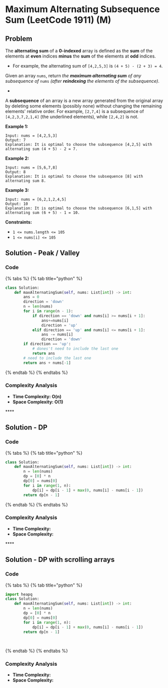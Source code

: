 # Maximum Alternating Subsequence Sum \(LeetCode 1911\) \(M\)

## Problem

The **alternating sum** of a **0-indexed** array is defined as the **sum** of the elements at **even** indices **minus** the **sum** of the elements at **odd** indices.

* For example, the alternating sum of `[4,2,5,3]` is `(4 + 5) - (2 + 3) = 4`.

Given an array `nums`, return _the **maximum alternating sum** of any subsequence of_ `nums` _\(after **reindexing** the elements of the subsequence\)_.

* 
A **subsequence** of an array is a new array generated from the original array by deleting some elements \(possibly none\) without changing the remaining elements' relative order. For example, `[2,7,4]` is a subsequence of `[4,2,3,7,2,1,4]` \(the underlined elements\), while `[2,4,2]` is not.

**Example 1:**

```text
Input: nums = [4,2,5,3]
Output: 7
Explanation: It is optimal to choose the subsequence [4,2,5] with alternating sum (4 + 5) - 2 = 7.
```

**Example 2:**

```text
Input: nums = [5,6,7,8]
Output: 8
Explanation: It is optimal to choose the subsequence [8] with alternating sum 8.
```

**Example 3:**

```text
Input: nums = [6,2,1,2,4,5]
Output: 10
Explanation: It is optimal to choose the subsequence [6,1,5] with alternating sum (6 + 5) - 1 = 10.
```

**Constraints:**

* `1 <= nums.length <= 105`
* `1 <= nums[i] <= 105`

## Solution - Peak / Valley

### Code

{% tabs %}
{% tab title="python" %}
```python
class Solution:
    def maxAlternatingSum(self, nums: List[int]) -> int:
        ans = 0
        direction = 'down'
        n = len(nums)
        for i in range(n - 1):
            if direction == 'down' and nums[i] >= nums[i + 1]:
                ans+=nums[i]
                direction = 'up'
            elif direction == 'up' and nums[i] <= nums[i + 1]:
                ans -= nums[i]
                direction = 'down'
        if direction == 'up':
            # dones't need to include the last one
            return ans
        # need to include the last one
        return ans + nums[-1]
```
{% endtab %}
{% endtabs %}

### Complexity Analysis

* **Time Complexity: O\(n\)**
* **Space Complexity: O\(1\)**

\*\*\*\*

## Solution - DP

### Code

{% tabs %}
{% tab title="python" %}
```python
class Solution:
    def maxAlternatingSum(self, nums: List[int]) -> int:
        n = len(nums)
        dp = [0] * n
        dp[0] = nums[0]
        for i in range(1, n):
            dp[i] = dp[i - 1] + max(0, nums[i] - nums[i - 1])
        return dp[n - 1]
```
{% endtab %}
{% endtabs %}

### Complexity Analysis

* **Time Complexity:**
* **Space Complexity:**

\*\*\*\*

## Solution - DP with scrolling arrays

### Code

{% tabs %}
{% tab title="python" %}
```python
import heapq
class Solution:
    def maxAlternatingSum(self, nums: List[int]) -> int:
        n = len(nums)
        dp = [0] * n
        dp[0] = nums[0]
        for i in range(1, n):
            dp[i] = dp[i - 1] + max(0, nums[i] - nums[i - 1])
        return dp[n - 1]
            
        
```
{% endtab %}
{% endtabs %}

### Complexity Analysis

* **Time Complexity:**
* **Space Complexity:**

